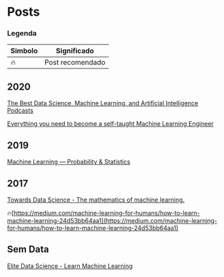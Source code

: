 # Posts

### Legenda

| Simbolo | Significado|
|---------|------------|
| 🔥      | Post  recomendado |

## 2020

[The Best Data Science, Machine Learning, and Artificial Intelligence Podcasts](https://medium.com/better-programming/the-best-data-science-machine-learning-and-artificial-intelligence-podcasts-ae4b4e3f8ea9)

[Everything you need to become a self-taught Machine Learning Engineer](https://medium.com/@jasoncbenn/everything-you-need-to-become-a-self-taught-machine-learning-engineer-d09bbcdfa631)

## 2019

[Machine Learning — Probability & Statistics](https://towardsdatascience.com/machine-learning-probability-statistics-f830f8c09326)

## 2017

[Towards Data Science - The mathematics of machine learning.](https://towardsdatascience.com/the-mathematics-of-machine-learning-894f046c568)

🔥[https://medium.com/machine-learning-for-humans/how-to-learn-machine-learning-24d53bb64aa1](https://medium.com/machine-learning-for-humans/how-to-learn-machine-learning-24d53bb64aa1)

## Sem Data

[Elite Data Science - Learn Machine Learning](https://elitedatascience.com/learn-machine-learning)
